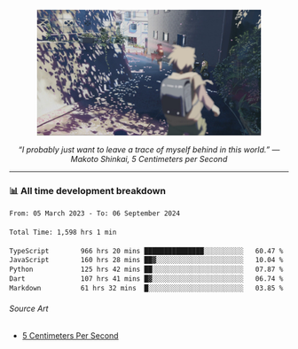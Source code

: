 <p align="center"><img src="asset/header.jpg" width="80%"/></p>
<p align="center"><i>“I probably just want to leave a trace of myself behind in this world.” ― Makoto Shinkai, 5 Centimeters per Second</i></p>

---
<!--
<details>
  <summary>📃 My Resume</summary>

### Education

- 📖 **Computer Science**\
📆 10/2021 - present\
📍 **Thang Long University** - Hoang Mai, Hanoi, Vietnam

### Experience

<img align="right" src="https://img.shields.io/badge/Figma-F24E1E?style=flat&logo=figma&logoColor=white"/>
<img align="right" src="https://img.shields.io/badge/node.js-6DA55F?style=flat&logo=node.js&logoColor=white"/>
<img align="right" src="https://img.shields.io/badge/Next.js-black?style=flat&logo=next.js&logoColor=white"/>
<img align="right" src="https://img.shields.io/badge/TypeScript-007ACC?style=flat&logo=typescript&logoColor=white"/>


- 👨‍💻 **Frontend Web Intern**\
📆 07/2023 - present\
📍 **MQ ICT Solutions** - Hoang Mai, Hanoi, Vietnam
</details> 
-->

### 📊 All time development breakdown

<!--START_SECTION:waka-->

```txt
From: 05 March 2023 - To: 06 September 2024

Total Time: 1,598 hrs 1 min

TypeScript        966 hrs 20 mins ███████████████░░░░░░░░░░   60.47 %
JavaScript        160 hrs 28 mins ██▓░░░░░░░░░░░░░░░░░░░░░░   10.04 %
Python            125 hrs 42 mins ██░░░░░░░░░░░░░░░░░░░░░░░   07.87 %
Dart              107 hrs 41 mins █▓░░░░░░░░░░░░░░░░░░░░░░░   06.74 %
Markdown          61 hrs 32 mins  █░░░░░░░░░░░░░░░░░░░░░░░░   03.85 %
```

<!--END_SECTION:waka-->

###### Source Art

-  [5 Centimeters Per Second](https://wallhaven.cc/w/nrowq1)

